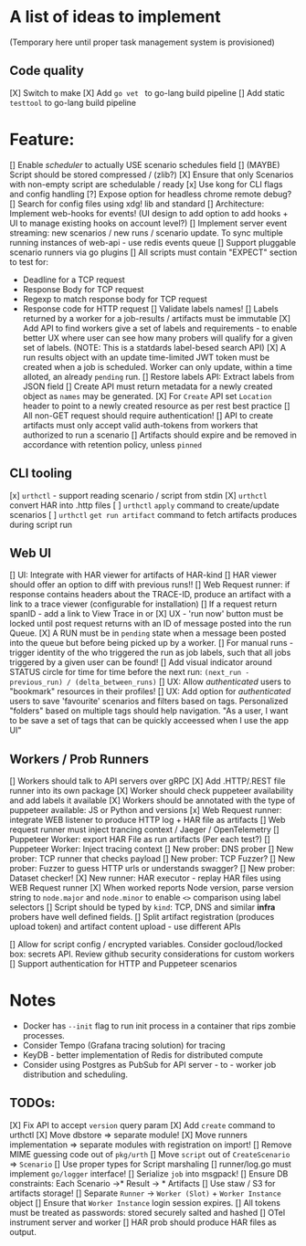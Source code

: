 # A list of ideas to implement
(Temporary here until proper task management system is provisioned)


## Code quality
[X] Switch to make
[X] Add `go vet ` to go-lang build pipeline
[] Add static `testtool` to go-lang build pipeline

# Feature:
[] Enable *scheduler* to actually USE scenario schedules field
[] (MAYBE) Script should be stored compressed / (zlib?)
[X] Ensure that only Scenarios with non-empty script are schedulable / ready
[x] Use kong for CLI flags and config handling
[?] Expose option for headless chrome remote debug?
[] Search for config files using xdg! lib and standard
[] Architecture: Implement web-hooks for events! (UI design to add option to add hooks + UI to manage existing hooks on account level?)
[] Implement server event streaming: new scenarios / new runs / scenario update. To sync multiple running instances of web-api - use redis events queue
[] Support pluggable scenario runners via go plugins
[] All scripts must contain "EXPECT" section to test for:
- Deadline for a TCP request
- Response Body for TCP request
- Regexp to match response body for TCP request
- Response code for HTTP request
[] Validate labels names!
[] Labels returned by a worker for a job-results / artifacts must be immutable
[X] Add API to find workers give a set of labels and requirements - to enable better UX where user can see how many probers will qualify for a given set of labels. (NOTE: This is a statdards label-besed search API)
[X] A run results object with an update time-limited JWT token must be created when a job is scheduled. Worker can only update, within a time alloted, an already `pending` run. 
[] Restore labels API: Extract labels from JSON field
[] Create API must return metadata for a newly created object as `names` may be generated.
[X] For `Create` API set `Location` header to point to a newly created resource as per rest best practice
[] All non-GET request should require authentication!
[] API to create artifacts must only accept valid auth-tokens from workers that authorized to run a scenario
[] Artifacts should expire and be removed in accordance with retention policy, unless `pinned`


## CLI tooling
[x] `urthctl` - support reading scenario / script from stdin
[X] `urthctl` convert HAR into .http files
[ ] `urthctl` `apply` command to create/update scenarios
[ ] `urthctl` `get run artifact` command to fetch artifacts produces during script run

## Web UI
[] UI: Integrate with HAR viewer for artifacts of HAR-kind
[] HAR viewer should offer an option to diff with previous runs!!
[] Web Request runner: if response contains headers about the TRACE-ID, produce an artifact with a link to a trace viewer (configurable for installation)
[] If a request return spanID - add a link to View Trace in <Jager> or <Tempo>
[X] UX - 'run now' button must be locked until post request returns with an ID of message posted into the run Queue.
[X] A RUN must be in `pending` state when a message been posted into the queue but before being picked up by a worker.
[] For manual runs - trigger identity of the who triggered the run as job labels, such that all jobs triggered by a given user can be found!
[] Add visual indicator around STATUS circle for time for time before the next run: `(next_run - previous_run) / (delta_between_runs)`
[] UX: Allow _authenticated_ users to "bookmark" resources in their profiles!
[] UX: Add option for _authenticated_ users to save 'favourite' scenarios and filters based on tags. Personalized "folders" based on multiple tags should help navigation.
"As a user, I want to be save a set of tags that can be quickly acceessed when I use the app UI"

## Workers / Prob Runners
[] Workers should talk to API servers over gRPC
[X] Add .HTTP/.REST file runner into its own package
[X] Worker should check puppeteer availability and add labels it available
[X] Workers should be annotated with the type of puppeteer available: JS or Python and versions
[x] Web Request runner: integrate WEB listener to produce HTTP log + HAR file as artifacts
[] Web request runner must inject trancing context / Jaeger / OpenTelemetry
[] Puppeteer Worker: export HAR File as run artifacts (Per each test?)
[] Puppeteer Worker: Inject tracing context
[] New prober: DNS prober
[] New prober: TCP runner that checks payload
[] New prober: TCP Fuzzer?
[] New prober: Fuzzer to guess HTTP urls or understands swagger?
[] New prober: Dataset checker!
[X] New runner: HAR executor - replay HAR files using WEB Request runner
[X] When worked reports Node version, parse version string to `node.major` and `node.minor` to enable `<>` comparison using label selectors
[] Script should be typed by `kind`: TCP, DNS and similar **infra** probers have well defined fields. 
[] Split artifact registration (produces upload token) and artifact content upload - use different APIs

[] Allow for script config / encrypted variables. Consider gocloud/locked box: secrets API. Review github security considerations for custom workers
[] Support authentication for HTTP and Puppeteer scenarios


# Notes
- Docker has `--init` flag to run init process in a container that rips zombie processes.
- Consider Tempo (Grafana tracing solution) for tracing
- KeyDB - better implementation of Redis for distributed compute
- Consider using Postgres as PubSub for API server - to - worker job distribution and scheduling.

## TODOs:
[X] Fix API to accept `version` query param
[X] Add `create` command to urthctl
[X] Move dbstore => separate module!
[X] Move runners implementation => separate modules with registration on import!
[] Remove MIME guessing code out of `pkg/urth`
[] Move `script` out of `CreateScenario` => `Scenario`
[] Use proper types for Script marshaling
[] runner/log.go must implement `go/logger` interface!
[] Serialize `job` into msgpack!
[] Ensure DB constraints: Each Scenario ->* Result -> * Artifacts
[] Use staw / S3 for artifacts storage!
[] Separate `Runner` -> `Worker (Slot)` + `Worker Instance` object
[] Ensure that `Worker Instance` login session expires.
[] All tokens must be treated as passwords: stored securely salted and hashed
[] OTel instrument server and worker
[] HAR prob should produce HAR files as output.
